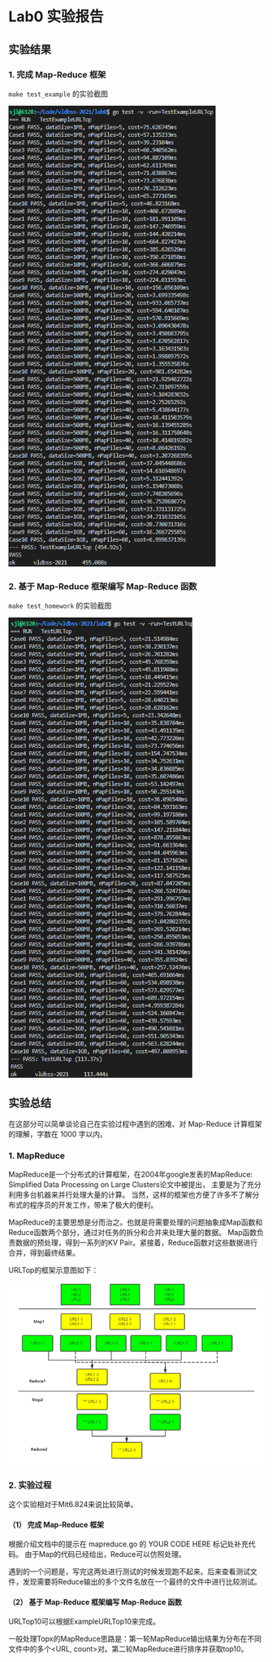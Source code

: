 # Lab0 实验报告

## 实验结果

### 1. 完成 Map-Reduce 框架

`make test_example` 的实验截图

![image](https://github.com/sunshinejiali/vldbss-2021/blob/mapreduce/images/TestExampleURLTop.png)

### 2. 基于 Map-Reduce 框架编写 Map-Reduce 函数

`make test_homework` 的实验截图

![image](https://github.com/sunshinejiali/vldbss-2021/blob/mapreduce/images/TestURLTop.png)

## 实验总结

在这部分可以简单谈论自己在实验过程中遇到的困难、对 Map-Reduce 计算框架的理解，字数在 1000 字以内。

### 1. MapReduce

MapReduce是一个分布式的计算框架，在2004年google发表的MapReduce: Simplified Data Processing on Large Clusters论文中被提出，
主要是为了充分利用多台机器来并行处理大量的计算。 当然，这样的框架也方便了许多不了解分布式的程序员的开发工作，带来了极大的便利。

MapReduce的主要思想是分而治之。也就是将需要处理的问题抽象成Map函数和Reduce函数两个部分，通过对任务的拆分和合并来处理大量的数据。
Map函数负责数据的预处理，得到一系列的KV Pair。紧接着，Reduce函数对这些数据进行合并，得到最终结果。

URLTop的框架示意图如下：

![image](https://github.com/sunshinejiali/vldbss-2021/blob/mapreduce/images/URLTop1.png)

### 2. 实验过程

这个实验相对于Mit6.824来说比较简单。

#### （1） 完成 Map-Reduce 框架

根据介绍文档中的提示在 mapreduce.go 的 YOUR CODE HERE 标记处补充代码。 由于Map的代码已经给出，Reduce可以仿照处理。

遇到的一个问题是，写完这两处进行测试的时候发现跑不起来。后来查看测试文件，发现需要将Reduce输出的多个文件名放在一个最终的文件中进行比较测试。

#### （2） 基于 Map-Reduce 框架编写 Map-Reduce 函数

URLTop10可以根据ExampleURLTop10来完成。

一般处理Topx的MapReduce思路是：第一轮MapReduce输出结果为分布在不同文件中的多个<URL, count>对。第二轮MapReduce进行排序并获取top10。



